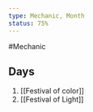 ```yaml
---
type: Mechanic, Month
status: 75%
---
```


#Mechanic 





## Days 

1. [[Festival of color]]
15. [[Festival of Light]]